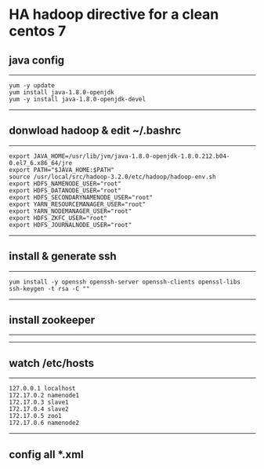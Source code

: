# HA hadoop directive for a clean centos 7

## java config

---
    yum -y update
    yum install java-1.8.0-openjdk
    yum -y install java-1.8.0-openjdk-devel
---

## donwload hadoop & edit ~/.bashrc

---
    export JAVA_HOME=/usr/lib/jvm/java-1.8.0-openjdk-1.8.0.212.b04-0.el7_6.x86_64/jre
    export PATH="$JAVA_HOME:$PATH"
    source /usr/local/src/hadoop-3.2.0/etc/hadoop/hadoop-env.sh
    export HDFS_NAMENODE_USER="root"
    export HDFS_DATANODE_USER="root"
    export HDFS_SECONDARYNAMENODE_USER="root"
    export YARN_RESOURCEMANAGER_USER="root"
    export YARN_NODEMANAGER_USER="root"
    export HDFS_ZKFC_USER="root"
    export HDFS_JOURNALNODE_USER="root"
---

## install & generate ssh

---
    yum install -y openssh openssh-server openssh-clients openssl-libs
    ssh-keygen -t rsa -C ""
---

## install zookeeper

---
---

## watch /etc/hosts

---
    127.0.0.1 localhost
    172.17.0.2 namenode1
    172.17.0.3 slave1
    172.17.0.4 slave2
    172.17.0.5 zoo1
    172.17.0.6 namenode2
---

## config all *.xml
